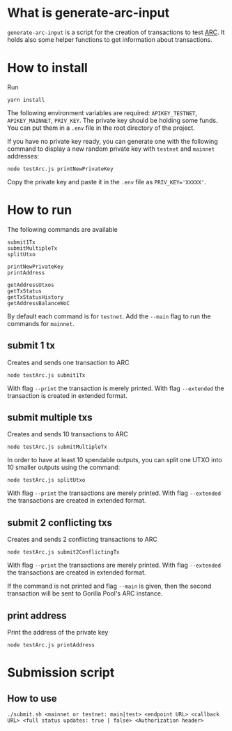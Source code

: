 # What is generate-arc-input

`generate-arc-input` is a script for the creation of transactions to test [ARC](https://github.com/bitcoin-sv/arc). It holds also some helper functions to get information about transactions.

# How to install
Run 
```
yarn install
```

The following environment variables are required: `APIKEY_TESTNET`, `APIKEY_MAINNET`, `PRIV_KEY`. The private key should be holding some funds.
You can put them in a `.env` file in the root directory of the project.

If you have no private key ready, you can generate one with the following command to display a new random private key with `testnet` and `mainnet` addresses:

```
node testArc.js printNewPrivateKey
```

Copy the private key and paste it in the `.env` file as `PRIV_KEY='XXXXX'`.

# How to run

The following commands are available
```
submit1Tx
submitMultipleTx
splitUtxo

printNewPrivateKey
printAddress

getAddressUtxos
getTxStatus
getTxStatusHistory
getAddressBalanceWoC
```

By default each command is for `testnet`. Add the `--main` flag to run the commands for `mainnet`.

## submit 1 tx
Creates and sends one transaction to ARC

```
node testArc.js submit1Tx
```

With flag `--print` the transaction is merely printed.
With flag `--extended` the transaction is created in extended format.

## submit multiple txs
Creates and sends 10 transactions to ARC

```
node testArc.js submitMultipleTx
```

In order to have at least 10 spendable outputs, you can split one UTXO into 10 smaller outputs using the command:
```
node testArc.js splitUtxo
```

With flag `--print` the transactions are merely printed.
With flag `--extended` the transactions are created in extended format.

## submit 2 conflicting txs
Creates and sends 2 conflicting transactions to ARC

```
node testArc.js submit2ConflictingTx
```

With flag `--print` the transactions are merely printed.
With flag `--extended` the transactions are created in extended format.

If the command is not printed and flag `--main` is given, then the second transaction will be sent to Gorilla Pool's ARC instance.

## print address

Print the address of the private key
```
node testArc.js printAddress
```

# Submission script

## How to use

```
./submit.sh <mainnet or testnet: main|test> <endpoint URL> <callback URL> <full status updates: true | false> <Authorization header>
```
